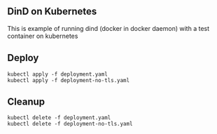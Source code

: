 ## DinD on Kubernetes
This is example of running dind (docker in docker daemon) with a test container on kubernetes

## Deploy
```
kubectl apply -f deployment.yaml
kubectl apply -f deployment-no-tls.yaml
```

## Cleanup
```
kubectl delete -f deployment.yaml
kubectl delete -f deployment-no-tls.yaml
```